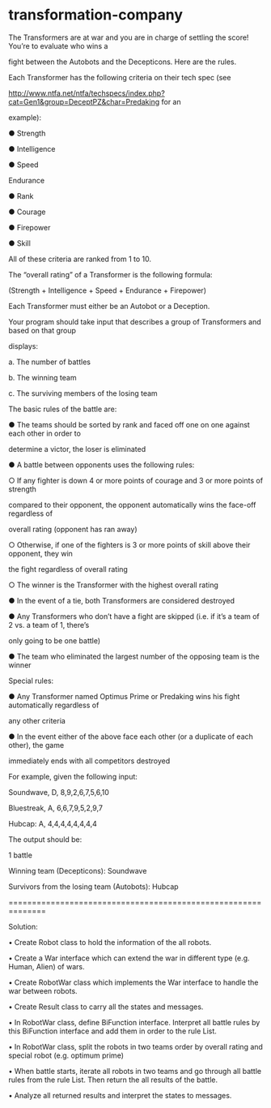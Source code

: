# transformation-company

The Transformers are at war and you​ are in charge of settling the score! You’re to evaluate who wins a

fight between the Autobots and the Decepticons. Here are the rules.

Each Transformer has the following criteria on their tech spec (see

http://www.ntfa.net/ntfa/techspecs/index.php?cat=Gen1&group=DeceptPZ&char=Predaking for an

example):

● Strength

● Intelligence

● Speed

Endurance

● Rank

● Courage

● Firepower

● Skill

All of these criteria are ranked from 1 to 10.

The “overall rating” of a Transformer is the following formula:

(Strength + Intelligence + Speed + Endurance + Firepower)

Each Transformer must either be an Autobot or a Deception.

Your program should take input that describes a group of Transformers and based on that group

displays:

a. The number of battles

b. The winning team

c. The surviving members of the losing team

The basic rules of the battle are:

● The teams should be sorted by rank and faced off one on one against each other in order to

determine a victor, the loser is eliminated

● A battle between opponents uses the following rules:

○ If any fighter is down 4 or more points of courage and 3 or more points of strength

compared to their opponent, the opponent automatically wins the face-off regardless of

overall rating (opponent has ran away)

○ Otherwise, if one of the fighters is 3 or more points of skill above their opponent, they win

the fight regardless of overall rating

○ The winner is the Transformer with the highest overall rating

● In the event of a tie, both Transformers are considered destroyed

● Any Transformers who don’t have a fight are skipped (i.e. if it’s a team of 2 vs. a team of 1, there’s

only going to be one battle)

● The team who eliminated the largest number of the opposing team is the winner

Special rules:

● Any Transformer named Optimus Prime or Predaking wins his fight automatically regardless of

any other criteria

● In the event either of the above face each other (or a duplicate of each other), the game

immediately ends with all competitors destroyed

For example, given the following input:

Soundwave, D, 8,9,2,6,7,5,6,10

Bluestreak, A, 6,6,7,9,5,2,9,7

Hubcap: A, 4,4,4,4,4,4,4,4

The output should be:

1 battle

Winning team (Decepticons): Soundwave

Survivors from the losing team (Autobots): Hubcap

==============================================================


Solution:


•	Create Robot class to hold the information of the all robots.

•	Create a War interface which can extend the war in different type (e.g. Human, Alien) of wars.

•	Create RobotWar class which implements the War interface to handle the war between robots.

•	Create Result class to carry all the states and messages.

•	In RobotWar class, define BiFunction interface. Interpret all battle rules by this BiFunction interface and add them in 
order to the rule List.

•	In RobotWar class, split the robots in two teams order by overall rating and special robot (e.g. optimum prime)

•	When battle starts, iterate all robots in two teams and go through all battle rules from the rule List. Then return the 
all results of the battle.

•	Analyze all returned results and interpret the states to messages.

